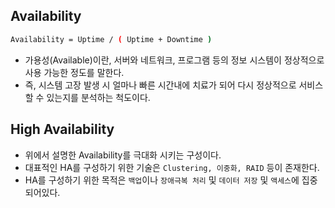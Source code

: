 ## Availability

```bash
Availability = Uptime / ( Uptime + Downtime )
```

- 가용성(Available)이란, 서버와 네트워크, 프로그램 등의 정보 시스템이 정상적으로 사용 가능한 정도를 말한다.
- 즉, 시스템 고장 발생 시 얼마나 빠른 시간내에 치료가 되어 다시 정상적으로 서비스 할 수 있는지를 분석하는 척도이다.

## High Availability

- 위에서 설명한 Availability를 극대화 시키는 구성이다.
- 대표적인 HA를 구성하기 위한 기술은 `Clustering, 이중화, RAID` 등이 존재한다.
- HA를 구성하기 위한 목적은 `백업`이나 `장애극복 처리` 및 `데이터 저장` 및 `액세스`에 집중 되어있다.